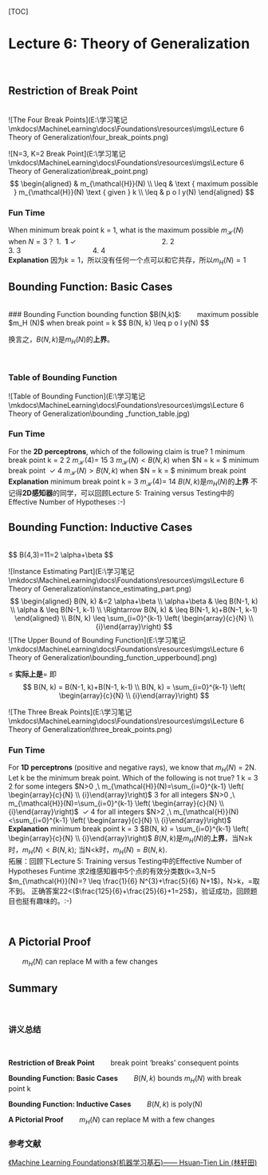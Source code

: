[TOC]
<br/>

# Lecture 6: Theory of Generalization
<br/>

## Restriction of Break Point
<br/>
![The Four Break Points](E:\学习笔记\mkdocs\MachineLearning\docs\Foundations\resources\imgs\Lecture 6 Theory of Generalization\four_break_points.png)
<br/>

![N=3, K=2 Break Point](E:\学习笔记\mkdocs\MachineLearning\docs\Foundations\resources\imgs\Lecture 6 Theory of Generalization\break_point.png)
<br/>
$$
\begin{aligned} & m_{\mathcal{H}}(N) \\ \leq & \text { maximum possible } m_{\mathcal{H}}(N) \text { given } k \\ \leq & p o l y(N) \end{aligned}
$$

### Fun Time
When minimum break point k = 1, what is the maximum possible $m_{\mathcal{H}}(N)$ when $N = 3$？
1.&nbsp; **1**&nbsp;$\checkmark$&emsp;&emsp;&emsp;&emsp;&emsp;&emsp;&emsp;&emsp;&emsp;&emsp;&emsp;&emsp; 2.&nbsp;2&emsp;&emsp;&emsp;&emsp;&emsp;&emsp;&emsp;&emsp;&emsp;&emsp;3.&nbsp;3&emsp;&emsp;&emsp;&emsp;&emsp;&emsp;&emsp;&emsp;&emsp;&emsp; 4.&nbsp;4
<br/>
**Explanation**
因为$k=1$，所以没有任何一个点可以和它共存，所以$m_H (N) = 1$
<br/>


## Bounding Function: Basic Cases
<br/>
### Bounding Function
bounding function $B(N,k)$:
&emsp;&emsp;maximum possible $m_H (N)$ when break point = k
$$
B(N, k) \leq p o l y(N)
$$

换言之，$B(N, k)$是$m_H (N)$的**上界**。 

<br/>

### Table of Bounding Function
![Table of Bounding Function](E:\学习笔记\mkdocs\MachineLearning\docs\Foundations\resources\imgs\Lecture 6 Theory of Generalization\bounding _function_table.jpg)
<br/>

### Fun Time
For the **2D perceptrons**, which of the following claim is true?
1 minimum break point k = 2
2 $m_{\mathcal{H}}(4)$= 15
3 $m_{\mathcal{H}}(N)<B(N, k)$ when $N = k = $ minimum break point &nbsp;$\checkmark$
4 $m_{\mathcal{H}}(N)>B(N, k)$ when $N = k = $ minimum break point
<br/>
**Explanation**
minimum break point k = 3
$m_{\mathcal{H}}(4)$= 14
$B(N, k)$是$m_H (N)$的**上界**
不记得**2D感知器**的同学，可以回顾Lecture 5: Training versus Testing中的Effective Number of Hypotheses :-)
<br/>

## Bounding Function: Inductive Cases
<br/>
$$
B(4,3)=11=2 \alpha+\beta
$$

![Instance Estimating Part](E:\学习笔记\mkdocs\MachineLearning\docs\Foundations\resources\imgs\Lecture 6 Theory of Generalization\instance_estimating_part.png)
<br/>
$$
\begin{aligned} B(N, k) &=2 \alpha+\beta \\ \alpha+\beta & \leq B(N-1, k) \\ \alpha & \leq B(N-1, k-1) \\ \Rightarrow B(N, k) & \leq B(N-1, k)+B(N-1, k-1) \end{aligned}
\\ B(N, k) \leq \sum_{i=0}^{k-1} \left( \begin{array}{c}{N} \\ {i}\end{array}\right)
$$
![The Upper Bound of Bounding Function](E:\学习笔记\mkdocs\MachineLearning\docs\Foundations\resources\imgs\Lecture 6 Theory of Generalization\bounding_function_upperbound].png)

$\le$ **实际上是**$=$
即
$$
B(N, k) = B(N-1, k)+B(N-1, k-1)
\\ B(N, k) = \sum_{i=0}^{k-1} \left( \begin{array}{c}{N} \\ {i}\end{array}\right)
$$

![The Three Break Points](E:\学习笔记\mkdocs\MachineLearning\docs\Foundations\resources\imgs\Lecture 6 Theory of Generalization\three_break_points.png)
<br/>

### Fun Time
For **1D perceptrons** (positive and negative rays), we know that $m_H (N)$ = 2N. Let k be the minimum break point. Which of the following is not true?
1 k = 3
2 for some integers $N>0 ,\ m_{\mathcal{H}}(N)=\sum_{i=0}^{k-1} \left( \begin{array}{c}{N} \\ {i}\end{array}\right)$
3 for all integers $N>0 ,\ m_{\mathcal{H}}(N)=\sum_{i=0}^{k-1} \left( \begin{array}{c}{N} \\ {i}\end{array}\right)$ &nbsp;$\checkmark$
4 for all integers $N>2 ,\ m_{\mathcal{H}}(N)<\sum_{i=0}^{k-1} \left( \begin{array}{c}{N} \\ {i}\end{array}\right)$
<br/>
**Explanation**
minimum break point k = 3
$B(N, k) = \sum_{i=0}^{k-1} \left( \begin{array}{c}{N} \\ {i}\end{array}\right)$
$B(N, k)$是$m_H (N)$的**上界**，当N$\ge$k时，$m_H (N)<B(N, k)$; 当N$<$k时，$m_H (N)=B(N, k)$.
<br/>
拓展：回顾下Lecture 5: Training versus Testing中的Effective Number of Hypotheses Funtime
求2维感知器中5个点的有效分类数(k=3,N=5 $m_{\mathcal{H}}(N)=? \leq \frac{1}{6} N^{3}+\frac{5}{6} N+1$)，N>k，=取不到。
正确答案22<($\frac{125}{6}+\frac{25}{6}+1=25$)，验证成功，回顾题目也挺有趣味的。:-)

<br/>





## A Pictorial Proof
&emsp;&emsp;$m_H (N)$ can replace M with a few changes
<br/>


## Summary
<br/>

### 讲义总结

<br/>

**Restriction of Break Point**
&emsp;&emsp;break point ‘breaks’ consequent points
<br/>

**Bounding Function: Basic Cases**
&emsp;&emsp;$B(N,k)$ bounds $m_H (N)$ with break point k
<br/>

**Bounding Function: Inductive Cases**
&emsp;&emsp;$B(N,k)$ is poly(N)
<br/>

**A Pictorial Proof**
&emsp;&emsp;$m_H (N)$ can replace M with a few changes
<br/>

### 参考文献
<a href="https://www.csie.ntu.edu.tw/~htlin/course/mlfound18fall/">《Machine Learning Foundations》(机器学习基石)—— Hsuan-Tien Lin (林轩田)</a>